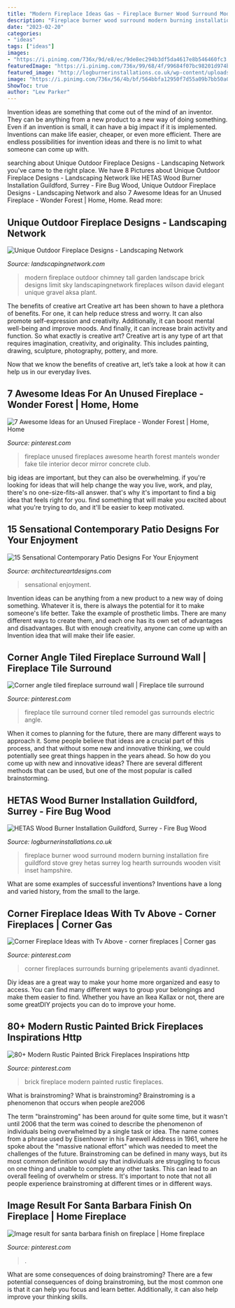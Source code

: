 ```yaml
---
title: "Modern Fireplace Ideas Gas ~ Fireplace Burner Wood Surround Modern Burning Installation Fire Guildford Stove Grey Hetas Surrey Log Hearth Surrounds Wooden Visit Inset Hampshire"
description: "Fireplace burner wood surround modern burning installation fire guildford stove grey hetas surrey log hearth surrounds wooden visit inset hampshire"
date: "2023-02-20"
categories:
- "ideas"
tags: ["ideas"]
images:
- "https://i.pinimg.com/736x/9d/e8/ec/9de8ec294b3df5da4617e8b546460fc3.jpg"
featuredImage: "https://i.pinimg.com/736x/99/68/4f/99684f07bc98201d974bb2892724bf0c--cozy-fireplace-fireplace-mantels.jpg"
featured_image: "http://logburnerinstallations.co.uk/wp-content/uploads/2018/04/modern-fireplace-surround-0107.jpg"
image: "https://i.pinimg.com/736x/56/4b/bf/564bbfa12950f7d55a09b7bb50a019c7.jpg"
ShowToc: true
author: "Lew Parker"
---
```



Invention ideas are something that come out of the mind of an inventor. They can be anything from a new product to a new way of doing something. Even if an invention is small, it can have a big impact if it is implemented. Inventions can make life easier, cheaper, or even more efficient. There are endless possibilities for invention ideas and there is no limit to what someone can come up with.

	

		
searching about Unique Outdoor Fireplace Designs - Landscaping Network you've came to the right place. We have 8 Pictures about Unique Outdoor Fireplace Designs - Landscaping Network like HETAS Wood Burner Installation Guildford, Surrey - Fire Bug Wood, Unique Outdoor Fireplace Designs - Landscaping Network and also 7 Awesome Ideas for an Unused Fireplace - Wonder Forest | Home, Home. Read more:
		
    
## Unique Outdoor Fireplace Designs - Landscaping Network

<img loading=lazy src="https://images.landscapingnetwork.com/pictures/images/500x500Max/outdoor-fireplace_13/tall-fireplace-modern-fireplace-david-wilson-garden-design_4539.jpg" onerror="this.onerror=null;this.src='https://tse1.mm.bing.net/th?id=OIP.hMEj7aUj1lTg0ho5TOzLLQHaJ_&amp;pid=15.1';" alt="Unique Outdoor Fireplace Designs - Landscaping Network">

_Source: landscapingnetwork.com_

>modern fireplace outdoor chimney tall garden landscape brick designs limit sky landscapingnetwork fireplaces wilson david elegant unique gravel aksa plant. 

	

The benefits of creative art
Creative art has been shown to have a plethora of benefits. For one, it can help reduce stress and worry. It can also promote self-expression and creativity. Additionally, it can boost mental well-being and improve moods. And finally, it can increase brain activity and function.
So what exactly is creative art? Creative art is any type of art that requires imagination, creativity, and originality. This includes painting, drawing, sculpture, photography, pottery, and more.

Now that we know the benefits of creative art, let’s take a look at how it can help us in our everyday lives.

    
## 7 Awesome Ideas For An Unused Fireplace - Wonder Forest | Home, Home

<img loading=lazy src="https://i.pinimg.com/736x/99/68/4f/99684f07bc98201d974bb2892724bf0c--cozy-fireplace-fireplace-mantels.jpg" onerror="this.onerror=null;this.src='https://tse1.mm.bing.net/th?id=OIP.e21jlwOLD3gJA4aR1b96mgHaLG&amp;pid=15.1';" alt="7 Awesome Ideas for an Unused Fireplace - Wonder Forest | Home, Home">

_Source: pinterest.com_

>fireplace unused fireplaces awesome hearth forest mantels wonder fake tile interior decor mirror concrete club. 

	

big ideas are important, but they can also be overwhelming. if you're looking for ideas that will help change the way you live, work, and play, there's no one-size-fits-all answer. that's why it's important to find a big idea that feels right for you. find something that will make you excited about what you're trying to do, and it'll be easier to keep motivated.

    
## 15 Sensational Contemporary Patio Designs For Your Enjoyment

<img loading=lazy src="https://www.architectureartdesigns.com/wp-content/uploads/2015/03/15-Sensational-Contemporary-Patio-Designs-For-Your-Enjoyment-9.jpg" onerror="this.onerror=null;this.src='https://tse4.mm.bing.net/th?id=OIP.lgOd0r_Lz6bRAzlSuVA5SwHaE8&amp;pid=15.1';" alt="15 Sensational Contemporary Patio Designs For Your Enjoyment">

_Source: architectureartdesigns.com_

>sensational enjoyment. 

	

Invention ideas can be anything from a new product to a new way of doing something. Whatever it is, there is always the potential for it to make someone's life better. Take the example of prosthetic limbs. There are many different ways to create them, and each one has its own set of advantages and disadvantages. But with enough creativity, anyone can come up with an Invention idea that will make their life easier.

    
## Corner Angle Tiled Fireplace Surround Wall | Fireplace Tile Surround

<img loading=lazy src="https://i.pinimg.com/736x/23/ca/aa/23caaaf251ad5ef00fc26ca4963c2869.jpg" onerror="this.onerror=null;this.src='https://tse3.mm.bing.net/th?id=OIP.35BElBB-3V4ZU91RCnMDygHaLH&amp;pid=15.1';" alt="Corner angle tiled fireplace surround wall | Fireplace tile surround">

_Source: pinterest.com_

>fireplace tile surround corner tiled remodel gas surrounds electric angle. 

	

When it comes to planning for the future, there are many different ways to approach it. Some people believe that ideas are a crucial part of this process, and that without some new and innovative thinking, we could potentially see great things happen in the years ahead. So how do you come up with new and innovative ideas? There are several different methods that can be used, but one of the most popular is called brainstorming.

    
## HETAS Wood Burner Installation Guildford, Surrey - Fire Bug Wood

<img loading=lazy src="http://logburnerinstallations.co.uk/wp-content/uploads/2018/04/modern-fireplace-surround-0107.jpg" onerror="this.onerror=null;this.src='https://tse3.mm.bing.net/th?id=OIP.oY_5-jGh7rvfdZ3lyNW-3gHaJ4&amp;pid=15.1';" alt="HETAS Wood Burner Installation Guildford, Surrey - Fire Bug Wood">

_Source: logburnerinstallations.co.uk_

>fireplace burner wood surround modern burning installation fire guildford stove grey hetas surrey log hearth surrounds wooden visit inset hampshire. 

	

What are some examples of successful inventions?
Inventions have a long and varied history, from the small to the large.

    
## Corner Fireplace Ideas With Tv Above - Corner Fireplaces | Corner Gas

<img loading=lazy src="https://i.pinimg.com/736x/bf/da/51/bfda5168310454413d1a2c5d72ee6def.jpg" onerror="this.onerror=null;this.src='https://tse1.mm.bing.net/th?id=OIP.XaQoSfGtlZGgo_WIn93-xwHaJ3&amp;pid=15.1';" alt="Corner Fireplace Ideas with Tv Above - corner fireplaces | Corner gas">

_Source: pinterest.com_

>corner fireplaces surrounds burning gripelements avanti dyadinnet. 

	

Diy ideas are a great way to make your home more organized and easy to access. You can find many different ways to group your belongings and make them easier to find. Whether you have an Ikea Kallax or not, there are some greatDIY projects you can do to improve your home.

    
## 80+ Modern Rustic Painted Brick Fireplaces Inspirations Http

<img loading=lazy src="https://i.pinimg.com/736x/9d/e8/ec/9de8ec294b3df5da4617e8b546460fc3.jpg" onerror="this.onerror=null;this.src='https://tse3.mm.bing.net/th?id=OIP.zmnu9RZRVlcQ-_JnDZ9eLQHaLI&amp;pid=15.1';" alt="80+ Modern Rustic Painted Brick Fireplaces Inspirations http">

_Source: pinterest.com_

>brick fireplace modern painted rustic fireplaces. 

	

What is brainstroming?
What is brainstroming? Brainstroming is a phenomenon that occurs when people are2006

The term "brainstroming" has been around for quite some time, but it wasn't until 2006 that the term was coined to describe the phenomenon of individuals being overwhelmed by a single task or idea. The name comes from a phrase used by Eisenhower in his Farewell Address in 1961, where he spoke about the "massive national effort" which was needed to meet the challenges of the future. Brainstroming can be defined in many ways, but its most common definition would say that individuals are struggling to focus on one thing and unable to complete any other tasks. This can lead to an overall feeling of overwhelm or stress. It's important to note that not all people experience brainstroming at different times or in different ways.

    
## Image Result For Santa Barbara Finish On Fireplace | Home Fireplace

<img loading=lazy src="https://i.pinimg.com/736x/56/4b/bf/564bbfa12950f7d55a09b7bb50a019c7.jpg" onerror="this.onerror=null;this.src='https://tse1.mm.bing.net/th?id=OIP.cLmC24VcxD9md6JFPk59VQAAAA&amp;pid=15.1';" alt="Image result for santa barbara finish on fireplace | Home fireplace">

_Source: pinterest.com_

>. 

	

What are some consequences of doing brainstroming?
There are a few potential consequences of doing brainstroming, but the most common one is that it can help you focus and learn better. Additionally, it can also help improve your thinking skills.

